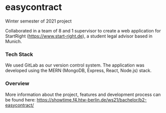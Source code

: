 # easycontract
Winter semester of 2021 project

Collaborated in a team of 8 and 1 supervisor to create a web application for StartRight (https://www.start-right.de), a student legal advisor based in Munich.

### Tech Stack
We used GitLab as our version control system. The application was developed using the MERN (MongoDB, Express, React, Node.js) stack.

### Overview
More information about the project, features and development process can be found here: https://showtime.f4.htw-berlin.de/ws21/bachelor/b2-easycontract/
